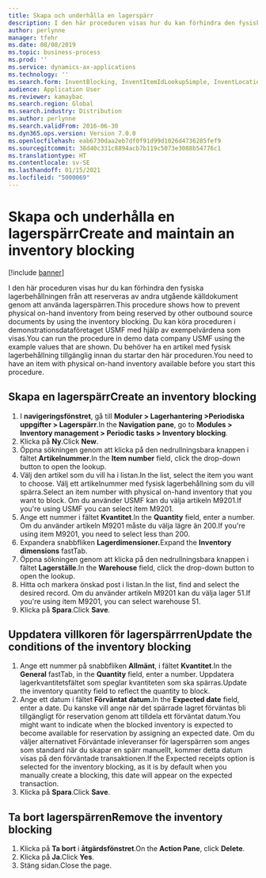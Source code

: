 ```yaml
---
title: Skapa och underhålla en lagerspärr
description: I den här proceduren visas hur du kan förhindra den fysiska lagerbehållningen från att reserveras av andra utgående källdokument genom att använda lagerspärren.
author: perlynne
manager: tfehr
ms.date: 08/08/2019
ms.topic: business-process
ms.prod: ''
ms.service: dynamics-ax-applications
ms.technology: ''
ms.search.form: InventBlocking, InventItemIdLookupSimple, InventLocationIdLookup
audience: Application User
ms.reviewer: kamaybac
ms.search.region: Global
ms.search.industry: Distribution
ms.author: perlynne
ms.search.validFrom: 2016-06-30
ms.dyn365.ops.version: Version 7.0.0
ms.openlocfilehash: eab6730daa2eb7df0f91d99d1026d4736285fef9
ms.sourcegitcommit: 38d40c331c8894acb7b119c5073e3088b54776c1
ms.translationtype: HT
ms.contentlocale: sv-SE
ms.lasthandoff: 01/15/2021
ms.locfileid: "5000069"
---
```

# <a name="create-and-maintain-an-inventory-blocking"></a><span data-ttu-id="299a7-103">Skapa och underhålla en lagerspärr</span><span class="sxs-lookup"><span data-stu-id="299a7-103">Create and maintain an inventory blocking</span></span>

[!include [banner](../../includes/banner.md)]

<span data-ttu-id="299a7-104">I den här proceduren visas hur du kan förhindra den fysiska lagerbehållningen från att reserveras av andra utgående källdokument genom att använda lagerspärren.</span><span class="sxs-lookup"><span data-stu-id="299a7-104">This procedure shows how to prevent physical on-hand inventory from being reserved by other outbound source documents by using the inventory blocking.</span></span> <span data-ttu-id="299a7-105">Du kan köra proceduren i demonstrationsdataföretaget USMF med hjälp av exempelvärdena som visas.</span><span class="sxs-lookup"><span data-stu-id="299a7-105">You can run the procedure in demo data company USMF using the example values that are shown.</span></span> <span data-ttu-id="299a7-106">Du behöver ha en artikel med fysisk lagerbehållning tillgänglig innan du startar den här proceduren.</span><span class="sxs-lookup"><span data-stu-id="299a7-106">You need to have an item with physical on-hand inventory available before you start this procedure.</span></span>


## <a name="create-an-inventory-blocking"></a><span data-ttu-id="299a7-107">Skapa en lagerspärr</span><span class="sxs-lookup"><span data-stu-id="299a7-107">Create an inventory blocking</span></span>
1. <span data-ttu-id="299a7-108">I **navigeringsfönstret**, gå till **Moduler > Lagerhantering >Periodiska uppgifter > Lagerspärr**.</span><span class="sxs-lookup"><span data-stu-id="299a7-108">In the **Navigation pane**, go to **Modules > Inventory management > Periodic tasks > Inventory blocking**.</span></span>
2. <span data-ttu-id="299a7-109">Klicka på **Ny**.</span><span class="sxs-lookup"><span data-stu-id="299a7-109">Click **New**.</span></span>
3. <span data-ttu-id="299a7-110">Öppna sökningen genom att klicka på den nedrullningsbara knappen i fältet **Artikelnummer**.</span><span class="sxs-lookup"><span data-stu-id="299a7-110">In the **Item number** field, click the drop-down button to open the lookup.</span></span>
4. <span data-ttu-id="299a7-111">Välj den artikel som du vill ha i listan.</span><span class="sxs-lookup"><span data-stu-id="299a7-111">In the list, select the item you want to choose.</span></span> <span data-ttu-id="299a7-112">Välj ett artikelnummer med fysisk lagerbehållning som du vill spärra.</span><span class="sxs-lookup"><span data-stu-id="299a7-112">Select an item number with physical on-hand inventory that you want to block.</span></span> <span data-ttu-id="299a7-113">Om du använder USMF kan du välja artikeln M9201.</span><span class="sxs-lookup"><span data-stu-id="299a7-113">If you're using USMF you can select item M9201.</span></span>  
5. <span data-ttu-id="299a7-114">Ange ett nummer i fältet **Kvantitet**.</span><span class="sxs-lookup"><span data-stu-id="299a7-114">In the **Quantity** field, enter a number.</span></span> <span data-ttu-id="299a7-115">Om du använder artikeln M9201 måste du välja lägre än 200.</span><span class="sxs-lookup"><span data-stu-id="299a7-115">If you're using item M9201, you need to select less than 200.</span></span>
6. <span data-ttu-id="299a7-116">Expandera snabbfliken **Lagerdimensioner.**</span><span class="sxs-lookup"><span data-stu-id="299a7-116">Expand the **Inventory dimensions** fastTab.</span></span>
7. <span data-ttu-id="299a7-117">Öppna sökningen genom att klicka på den nedrullningsbara knappen i fältet **Lagerställe**.</span><span class="sxs-lookup"><span data-stu-id="299a7-117">In the **Warehouse** field, click the drop-down button to open the lookup.</span></span>
8. <span data-ttu-id="299a7-118">Hitta och markera önskad post i listan.</span><span class="sxs-lookup"><span data-stu-id="299a7-118">In the list, find and select the desired record.</span></span> <span data-ttu-id="299a7-119">Om du använder artikeln M9201 kan du välja lager 51.</span><span class="sxs-lookup"><span data-stu-id="299a7-119">If you're using item M9201, you can select warehouse 51.</span></span>  
9. <span data-ttu-id="299a7-120">Klicka på **Spara**.</span><span class="sxs-lookup"><span data-stu-id="299a7-120">Click **Save**.</span></span>

## <a name="update-the-conditions-of-the-inventory-blocking"></a><span data-ttu-id="299a7-121">Uppdatera villkoren för lagerspärrren</span><span class="sxs-lookup"><span data-stu-id="299a7-121">Update the conditions of the inventory blocking</span></span>
1. <span data-ttu-id="299a7-122">Ange ett nummer på snabbfliken **Allmänt**, i fältet **Kvantitet**.</span><span class="sxs-lookup"><span data-stu-id="299a7-122">In the **General** fastTab, in the **Quantity** field, enter a number.</span></span> <span data-ttu-id="299a7-123">Uppdatera lagerkvantitetsfältet som speglar kvantiteten som ska spärras.</span><span class="sxs-lookup"><span data-stu-id="299a7-123">Update the inventory quantity field to reflect the quantity to block.</span></span>  
2. <span data-ttu-id="299a7-124">Ange ett datum i fältet **Förväntat datum.**</span><span class="sxs-lookup"><span data-stu-id="299a7-124">In the **Expected date** field, enter a date.</span></span> <span data-ttu-id="299a7-125">Du kanske vill ange när det spärrade lagret förväntas bli tillgängligt för reservation genom att tilldela ett förväntat datum.</span><span class="sxs-lookup"><span data-stu-id="299a7-125">You might want to indicate when the blocked inventory is expected to become available for reservation by assigning an expected date.</span></span> <span data-ttu-id="299a7-126">Om du väljer alternativet Förväntade inleveranser för lagerspärren som anges som standard när du skapar en spärr manuellt, kommer detta datum visas på den förväntade transaktionen.</span><span class="sxs-lookup"><span data-stu-id="299a7-126">If the Expected receipts option is selected for the inventory blocking, as it is by default when you manually create a blocking, this date will appear on the expected transaction.</span></span>  
3. <span data-ttu-id="299a7-127">Klicka på **Spara**.</span><span class="sxs-lookup"><span data-stu-id="299a7-127">Click **Save**.</span></span>

## <a name="remove-the-inventory-blocking"></a><span data-ttu-id="299a7-128">Ta bort lagerspärren</span><span class="sxs-lookup"><span data-stu-id="299a7-128">Remove the inventory blocking</span></span>
1. <span data-ttu-id="299a7-129">Klicka på **Ta bort** i **åtgärdsfönstret**.</span><span class="sxs-lookup"><span data-stu-id="299a7-129">On the **Action Pane**, click **Delete**.</span></span>
2. <span data-ttu-id="299a7-130">Klicka på **Ja**.</span><span class="sxs-lookup"><span data-stu-id="299a7-130">Click **Yes**.</span></span>
3. <span data-ttu-id="299a7-131">Stäng sidan.</span><span class="sxs-lookup"><span data-stu-id="299a7-131">Close the page.</span></span>

